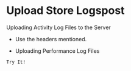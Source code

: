 # Upload Store Logspost

Uploading Activity Log Files to the Server

- Use the headers mentioned.

- Uploading Performance Log Files

`Try It!`